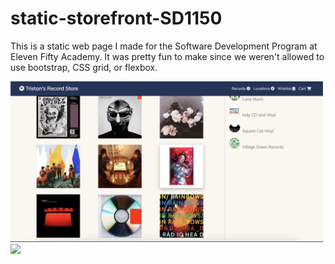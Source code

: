 # static-storefront-SD1150
This is a static web page I made for the Software Development Program at Eleven Fifty Academy. It was pretty fun to make since we weren't allowed to use bootstrap, CSS grid, or flexbox. 

<img src="assets/ScreenShotOne.png" width="500px" >
<img src="assets/ScreenShotTwo.png" width="500px" >

